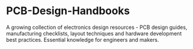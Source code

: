 # PCB-Design-Handbooks
A growing collection of electronics design resources - PCB design guides,  manufacturing checklists, layout techniques and hardware development best practices.  Essential knowledge for engineers and makers.
